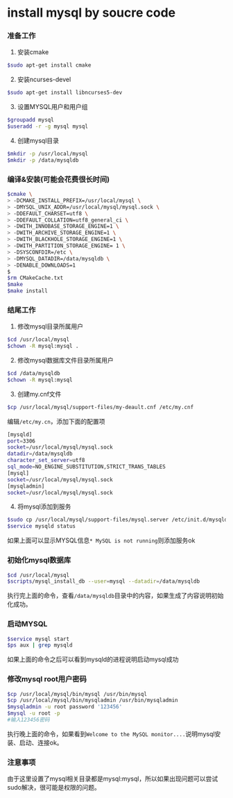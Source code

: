 # install mysql by soucre code

### 准备工作
1. 安装cmake
```sh
$sudo apt-get install cmake
```
2. 安装ncurses-devel
```sh
$sudo apt-get install libncurses5-dev
```
3. 设置MYSQL用户和用户组
```sh
$groupadd mysql
$useradd -r -g mysql mysql
```
4. 创建mysql目录
```sh
$mkdir -p /usr/local/mysql
$mkdir -p /data/mysqldb
```

### 编译&安装(可能会花费很长时间)
```sh
$cmake \
> -DCMAKE_INSTALL_PREFIX=/usr/local/mysql \
> -DMYSQL_UNIX_ADDR=/usr/local/mysql/mysql.sock \
> -DDEFAULT_CHARSET=utf8 \
> -DDEFAULT_COLLATION=utf8_general_ci \
> -DWITH_INNOBASE_STORAGE_ENGINE=1 \
> -DWITH_ARCHIVE_STORAGE_ENGINE=1 \
> -DWITH_BLACKHOLE_STORAGE_ENGINE=1 \
> -DWITH_PARTITION_STORAGE_ENGINE= 1 \
> -DSYSCONFDIR=/etc \
> -DMYSQL_DATADIR=/data/mysqldb \
> -DENABLE_DOWNLOADS=1
$
$rm CMakeCache.txt
$make
$make install
```
### 结尾工作
1. 修改mysql目录所属用户
```sh
$cd /usr/local/mysql
$chown -R mysql:mysql .
```
2. 修改mysql数据库文件目录所属用户
```sh
$cd /data/mysqldb
$chown -R mysql:mysql
```
3. 创建my.cnf文件
```sh
$cp /usr/local/mysql/support-files/my-deault.cnf /etc/my.cnf
```
编辑`/etc/my.cn`，添加下面的配置项
```sh
[mysqld]
port=3306
socket=/usr/local/mysql/mysql.sock
datadir=/data/mysqldb
character_set_server=utf8
sql_mode=NO_ENGINE_SUBSTITUTION,STRICT_TRANS_TABLES 
[mysql]
socket=/usr/local/mysql/mysql.sock
[mysqladmin]
socket=/usr/local/mysql/mysql.sock
```
4. 将mysql添加到服务
```sh
$sudo cp /usr/local/mysql/support-files/mysql.server /etc/init.d/mysqld
$service mysqld status
```
如果上面可以显示MYSQL信息`* MySQL is not running`则添加服务ok
### 初始化mysql数据库
```sh
$cd /usr/local/mysql
$scripts/mysql_install_db --user=mysql --datadir=/data/mysqldb
```
执行完上面的命令，查看`/data/mysqldb`目录中的内容，如果生成了内容说明初始化成功。

### 启动MYSQL
```sh
$service mysql start
$ps aux | grep mysqld
```
如果上面的命令之后可以看到mysqld的进程说明启动mysql成功

### 修改mysql root用户密码
```sh
$cp /usr/local/mysql/bin/mysql /usr/bin/mysql
$cp /usr/local/mysql/bin/mysqladmin /usr/bin/mysqladmin
$mysqladmin -u root password '123456'
$mysql -u root -p
#输入123456密码
```
执行晚上面的命令，如果看到`Welcome to the MySQL monitor....`说明mysql安装、启动、连接ok。

### 注意事项
由于这里设置了mysql相关目录都是mysql:mysql，所以如果出现问题可以尝试sudo解决，很可能是权限的问题。
















